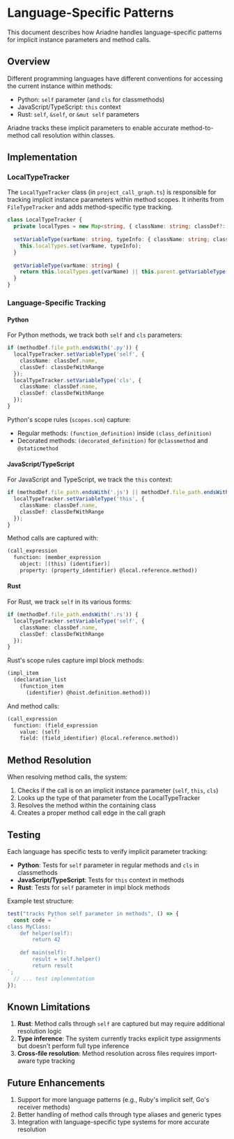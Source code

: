 # Language-Specific Patterns

This document describes how Ariadne handles language-specific patterns for implicit instance parameters and method calls.

## Overview

Different programming languages have different conventions for accessing the current instance within methods:
- Python: `self` parameter (and `cls` for classmethods)
- JavaScript/TypeScript: `this` context
- Rust: `self`, `&self`, or `&mut self` parameters

Ariadne tracks these implicit parameters to enable accurate method-to-method call resolution within classes.

## Implementation

### LocalTypeTracker

The `LocalTypeTracker` class (in `project_call_graph.ts`) is responsible for tracking implicit instance parameters within method scopes. It inherits from `FileTypeTracker` and adds method-specific type tracking.

```typescript
class LocalTypeTracker {
  private localTypes = new Map<string, { className: string; classDef?: Def }>();
  
  setVariableType(varName: string, typeInfo: { className: string; classDef?: Def }) {
    this.localTypes.set(varName, typeInfo);
  }
  
  getVariableType(varName: string) {
    return this.localTypes.get(varName) || this.parent.getVariableType(varName);
  }
}
```

### Language-Specific Tracking

#### Python

For Python methods, we track both `self` and `cls` parameters:

```typescript
if (methodDef.file_path.endsWith('.py')) {
  localTypeTracker.setVariableType('self', {
    className: classDef.name,
    classDef: classDefWithRange
  });
  localTypeTracker.setVariableType('cls', {
    className: classDef.name,
    classDef: classDefWithRange
  });
}
```

Python's scope rules (`scopes.scm`) capture:
- Regular methods: `(function_definition)` inside `(class_definition)`
- Decorated methods: `(decorated_definition)` for `@classmethod` and `@staticmethod`

#### JavaScript/TypeScript

For JavaScript and TypeScript, we track the `this` context:

```typescript
if (methodDef.file_path.endsWith('.js') || methodDef.file_path.endsWith('.ts')) {
  localTypeTracker.setVariableType('this', {
    className: classDef.name,
    classDef: classDefWithRange
  });
}
```

Method calls are captured with:
```scm
(call_expression
  function: (member_expression
    object: [(this) (identifier)]
    property: (property_identifier) @local.reference.method))
```

#### Rust

For Rust, we track `self` in its various forms:

```typescript
if (methodDef.file_path.endsWith('.rs')) {
  localTypeTracker.setVariableType('self', {
    className: classDef.name,
    classDef: classDefWithRange
  });
}
```

Rust's scope rules capture impl block methods:
```scm
(impl_item
  (declaration_list
    (function_item
      (identifier) @hoist.definition.method)))
```

And method calls:
```scm
(call_expression 
  function: (field_expression
    value: (self)
    field: (field_identifier) @local.reference.method))
```

## Method Resolution

When resolving method calls, the system:

1. Checks if the call is on an implicit instance parameter (`self`, `this`, `cls`)
2. Looks up the type of that parameter from the LocalTypeTracker
3. Resolves the method within the containing class
4. Creates a proper method call edge in the call graph

## Testing

Each language has specific tests to verify implicit parameter tracking:

- **Python**: Tests for `self` parameter in regular methods and `cls` in classmethods
- **JavaScript/TypeScript**: Tests for `this` context in methods
- **Rust**: Tests for `self` parameter in impl block methods

Example test structure:
```typescript
test("tracks Python self parameter in methods", () => {
  const code = `
class MyClass:
    def helper(self):
        return 42
    
    def main(self):
        result = self.helper()
        return result
`;
  // ... test implementation
});
```

## Known Limitations

1. **Rust**: Method calls through `self` are captured but may require additional resolution logic
2. **Type inference**: The system currently tracks explicit type assignments but doesn't perform full type inference
3. **Cross-file resolution**: Method resolution across files requires import-aware type tracking

## Future Enhancements

1. Support for more language patterns (e.g., Ruby's implicit self, Go's receiver methods)
2. Better handling of method calls through type aliases and generic types
3. Integration with language-specific type systems for more accurate resolution